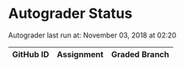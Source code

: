 # Autograder Status
Autograder last run at: November 03, 2018 at 02:20

| GitHub ID | Assignment | Graded Branch |
|-----------|------------|---------------|
